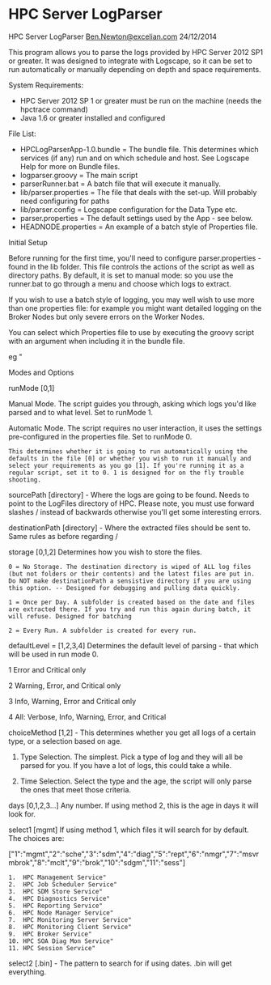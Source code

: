 HPC Server LogParser
============

HPC Server LogParser
Ben.Newton@excelian.com
24/12/2014

This program allows you to parse the logs provided by HPC Server 2012 SP1 or greater.
It was designed to integrate with Logscape, so it can be set to run automatically or manually depending on depth and space requirements. 


System Requirements:
 - HPC Server 2012 SP 1 or greater must be run on the machine (needs the hpctrace command)
 - Java 1.6 or greater installed and configured

 
File List:
 - HPCLogParserApp-1.0.bundle = The bundle file. This determines which services (if any) run and on which schedule and host. See Logscape Help for more on Bundle files.
 - logparser.groovy = The main script
 - parserRunner.bat = A batch file that will execute it manually. 
 - lib/parser.properties = The file that deals with the set-up. Will probably need configuring for paths
 - lib/parser.config = Logscape configuration for the Data Type etc.
 - parser.properties = The default settings used by the App - see below. 
 - HEADNODE.properties = An example of a batch style of Properties file. 
 
Initial Setup

Before running for the first time, you'll need to configure parser.properties - found in the lib folder. 
This file controls the actions of the script as well as directory paths. By default, it is set to manual mode: so you use the runner.bat to go through a menu and choose which logs to extract. 

If you wish to use a batch style of logging, you may well wish to use more than one properties file: for example you might want detailed logging on the Broker Nodes but only severe errors on the Worker Nodes.

You can select which Properties file to use by executing the groovy script with an argument when including it in the bundle file.

eg <script>logparser.groovy "HEADNODE.properties</script>"


Modes and Options

runMode [0,1]

Manual Mode. The script guides you through, asking which logs you'd like parsed and to what level. 
Set to runMode 1. 

Automatic Mode. The script requires no user interaction, it uses the settings pre-configured in the properties file.
Set to runMode 0.

	This determines whether it is going to run automatically using the defaults in the file [0] or whether you wish to run it manually and select your requirements as you go [1]. If you're running it as a regular script, set it to 0. 1 is designed for on the fly trouble shooting.

sourcePath [directory] - Where the logs are going to be found. Needs to point to the LogFiles directory of HPC. Please note, you must use forward slashes / instead of backwards otherwise you'll get some interesting errors.

destinationPath [directory] - Where the extracted files should be sent to. Same rules as before regarding /

storage [0,1,2] Determines how you wish to store the files.

	0 = No Storage. The destination directory is wiped of ALL log files (but not folders or their contents) and the latest files are put in. Do NOT make destinationPath a sensistive directory if you are using this option. -- Designed for debugging and pulling data quickly.
	
	1 = Once per Day. A subfolder is created based on the date and files are extracted there. If you try and run this again during batch, it will refuse. Designed for batching
	
	2 = Every Run. A subfolder is created for every run.

defaultLevel = [1,2,3,4] Determines the default level of parsing - that which will be used in run mode 0. 

1 Error and Critical only

2 Warning, Error, and Critical only

3 Info, Warning, Error and Critical only

4 All: Verbose, Info, Warning, Error, and Critical
 
choiceMethod [1,2] - This determines whether you get all logs of a certain type, or a selection based on age.

1. Type Selection. The simplest. Pick a type of log and they will all be parsed for you. If you have a lot of logs, this could take a while.
	
2. Time Selection. Select the type and the age, the script will only parse the ones that meet those criteria. 

days [0,1,2,3...] Any number. If using method 2, this is the age in days it will look for. 

select1 [mgmt] If using method 1, which files it will search for by default. The choices are:

["1":"mgmt","2":"sche","3":"sdm","4":"diag","5":"rept","6":"nmgr","7":"msvrmbrok","8":"mclt","9":"brok","10":"sdgm","11":"sess"]

	1.  HPC Management Service"
	2.  HPC Job Scheduler Service"
	3.  HPC SDM Store Service"
	4.  HPC Diagnostics Service"
	5.  HPC Reporting Service"
	6.  HPC Node Manager Service"	 
	7.  HPC Monitoring Server Service"	 
	8.  HPC Monitoring Client Service"
	9.  HPC Broker Service"
	10. HPC SOA Diag Mon Service"
	11. HPC Session Service"

select2 [.bin] - The pattern to search for if using dates. .bin will get everything.
